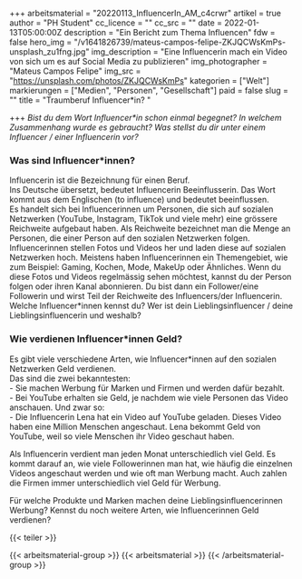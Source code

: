 +++
arbeitsmaterial = "20220113_InfluencerIn_AM_c4crwr"
artikel = true
author = "PH Student"
cc_licence = ""
cc_src = ""
date = 2022-01-13T05:00:00Z
description = "Ein Bericht zum Thema Influencen"
fdw = false
hero_img = "/v1641826739/mateus-campos-felipe-ZKJQCWsKmPs-unsplash_zu1fng.jpg"
img_description = "Eine Influencerin mach ein Video von sich um es auf Social Media zu publizieren"
img_photographer = "Mateus Campos Felipe"
img_src = "https://unsplash.com/photos/ZKJQCWsKmPs"
kategorien = ["Welt"]
markierungen = ["Medien", "Personen", "Gesellschaft"]
paid = false
slug = ""
title = "Traumberuf Influencer*in? "

+++
_Bist du dem Wort Influencer*in schon einmal begegnet? In welchem Zusammenhang wurde es gebraucht? Was stellst du dir unter einem Influencer / einer Influencerin vor?_

### Was sind Influencer*innen?

Influencerin ist die Bezeichnung für einen Beruf.  
Ins Deutsche übersetzt, bedeutet Influencerin Beeinflusserin. Das Wort kommt aus dem Englischen (to influence) und bedeutet beeinflussen.  
Es handelt sich bei Influencerinnen um Personen, die sich auf sozialen Netzwerken (YouTube, Instagram, TikTok und viele mehr) eine grössere Reichweite aufgebaut haben. Als Reichweite bezeichnet man die Menge an Personen, die einer Person auf den sozialen Netzwerken folgen.  
Influencerinnen stellen Fotos und Videos her und laden diese auf sozialen Netzwerken hoch. Meistens haben Influencerinnen ein Themengebiet, wie zum Beispiel: Gaming, Kochen, Mode, MakeUp oder Ähnliches. Wenn du diese Fotos und Videos regelmässig sehen möchtest, kannst du der Person folgen oder ihren Kanal abonnieren. Du bist dann ein Follower/eine Followerin und wirst Teil der Reichweite des Influencers/der Influencerin.  
Welche Influencer*innen kennst du? Wer ist dein Lieblingsinfluencer / deine Lieblingsinfluencerin und weshalb?

### Wie verdienen Influencer*innen Geld?

Es gibt viele verschiedene Arten, wie Influencer*innen auf den sozialen Netzwerken Geld verdienen.  
Das sind die zwei bekanntesten:  
\- Sie machen Werbung für Marken und Firmen und werden dafür bezahlt.  
\- Bei YouTube erhalten sie Geld, je nachdem wie viele Personen das Video anschauen. Und zwar so:  
\- Die Influencerin Lena hat ein Video auf YouTube geladen. Dieses Video haben eine Million Menschen angeschaut. Lena bekommt Geld von YouTube, weil so viele Menschen ihr Video geschaut haben.

Als Influencerin verdient man jeden Monat unterschiedlich viel Geld. Es kommt darauf an, wie viele Followerinnen man hat, wie häufig die einzelnen Videos angeschaut werden und wie oft man Werbung macht. Auch zahlen die Firmen immer unterschiedlich viel Geld für Werbung.

Für welche Produkte und Marken machen deine Lieblingsinfluencerinnen Werbung? Kennst du noch weitere Arten, wie Influencerinnen Geld verdienen?

{{< teiler >}}

{{< arbeitsmaterial-group >}}
{{< arbeitsmaterial >}}
{{< /arbeitsmaterial-group >}}